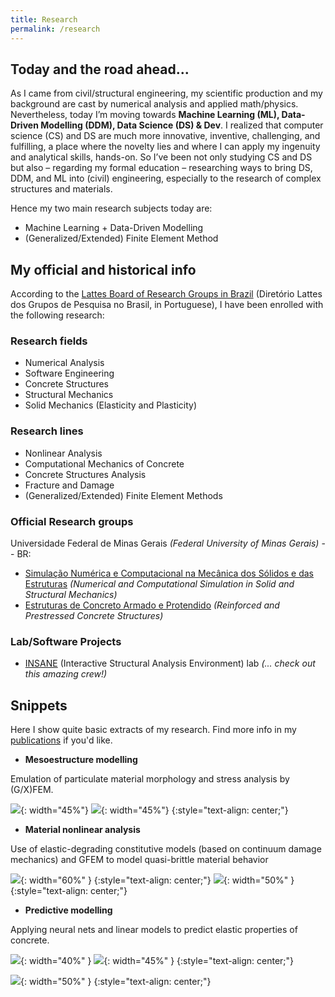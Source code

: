 ```yaml
---
title: Research
permalink: /research
---
```


## Today and the road ahead...

As I came from civil/structural engineering, my scientific production and my background are cast by numerical analysis and applied math/physics. Nevertheless, today I’m moving towards __Machine Learning (ML), Data-Driven Modelling (DDM), Data Science (DS) & Dev__. I realized that computer science (CS) and DS are much more innovative, inventive, challenging, and fulfilling, a place where the novelty lies and where I can apply my ingenuity and analytical skills, hands-on. So I’ve been not only studying CS and DS but also – regarding my formal education – researching ways to bring DS, DDM, and ML into (civil) engineering, especially to the research of complex structures and materials.

Hence my two main research subjects today are:

- Machine Learning + Data-Driven Modelling
- (Generalized/Extended) Finite Element Method

## My official and historical info

According to the [Lattes Board of Research Groups in Brazil](http://dgp.cnpq.br/dgp/espelhorh/0047146290) (Diretório Lattes dos Grupos de Pesquisa no Brasil, in Portuguese), I have been enrolled with the following research:

### Research fields

- Numerical Analysis
- Software Engineering
- Concrete Structures
- Structural Mechanics
- Solid Mechanics (Elasticity and Plasticity)

### Research lines

- Nonlinear Analysis
- Computational Mechanics of Concrete
- Concrete Structures Analysis
- Fracture and Damage
- (Generalized/Extended) Finite Element Methods

### Official Research groups

Universidade Federal de Minas Gerais _(Federal University of Minas Gerais)_ -- BR:

- [Simulação Numérica e Computacional na Mecânica dos Sólidos e das Estruturas](http://dgp.cnpq.br/dgp/espelhogrupo/8387689288548149) _(Numerical and Computational Simulation in Solid and Structural Mechanics)_
- [Estruturas de Concreto Armado e Protendido](http://dgp.cnpq.br/dgp/espelhogrupo/4209666505200276) _(Reinforced and Prestressed Concrete Structures)_

### Lab/Software Projects

- [INSANE](https://www.insane.dees.ufmg.br/en/home/) (Interactive Structural Analysis Environment) lab _(... check out this amazing crew!)_


## Snippets 

Here I show quite basic extracts of my research. Find more info in my [publications]({{site.url}}/publications) if you'd like.

- __Mesoestructure modelling__

Emulation of particulate material morphology and stress analysis by (G/X)FEM.

![](/images/heterog1.png){: width="45%"}
![](/images/heterog2.png){: width="45%"}
{:style="text-align: center;"}


- __Material nonlinear analysis__

Use of elastic-degrading constitutive models (based on continuum damage mechanics) and GFEM to model quasi-brittle material behavior

![](/images/nonlinear1.png){: width="60%" }
{:style="text-align: center;"}
![](/images/nonlinear2.png){: width="50%" }
{:style="text-align: center;"}

- __Predictive modelling__

Applying neural nets and linear models to predict elastic properties of concrete.

![](/images/nn1.png){: width="40%" }
![](/images/nn2.png){: width="45%" }
{:style="text-align: center;"}

![](/images/nn3.png){: width="50%" }
{:style="text-align: center;"}